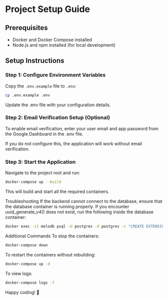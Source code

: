 # Project Setup Guide

## Prerequisites

- Docker and Docker Compose installed
- Node.js and npm installed (for local development)

## Setup Instructions

### Step 1: Configure Environment Variables
Copy the `.env.example` file to `.env`:
```sh
cp .env.example .env
```

Update the .env file with your configuration details.

### Step 2: Email Verification Setup (Optional)
To enable email verification, enter your user email and app password from the Google Dashboard in the .env file.

If you do not configure this, the application will work without email verification.

### Step 3: Start the Application
Navigate to the project root and run:

```sh
docker-compose up --build
```

This will build and start all the required containers.

Troubleshooting
If the backend cannot connect to the database, ensure that the database container is running properly.
If you encounter uuid_generate_v4() does not exist, run the following inside the database container:

```sh
docker exec -it melodb psql -U postgres -d postgres -c "CREATE EXTENSION IF NOT EXISTS \"uuid-ossp\";"
```

Additional Commands
To stop the containers:

```sh
docker-compose down
```

To restart the containers without rebuilding:
```sh
docker-compose up -d
```

To view logs:
```sh
docker-compose logs -f
```

Happy coding! 🚀
